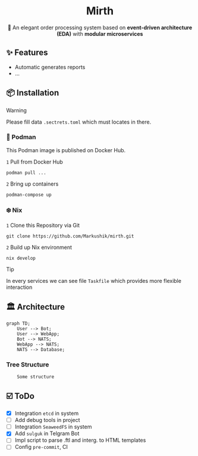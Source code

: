 <div align="center">

# Mirth
🌸 An elegant order processing system based on <strong>event-driven architecture (EDA)</strong> with <strong>modular microservices</strong>

</div>

## ✨ Features
- Automatic generates reports
- ...

## 📦 Installation
> [!WARNING]  
> Please fill data `.sectrets.toml` which must locates in there.

### 🦭 Podman
This Podman image is published on Docker Hub.

`1` Pull from Docker Hub
```
podman pull ...
```

`2` Bring up containers
```
podman-compose up
```

### ❄️ Nix

`1` Clone this Repository via Git
```shell
git clone https://github.com/Markushik/mirth.git
```

`2` Build up Nix environment
```shell
nix develop
```

> [!TIP]
> In every services we can see file `Taskfile` which provides more flexible interaction

## 🏛️ Architecture
```mermaid
graph TD;
    User --> Bot;
    User --> WebApp;
    Bot --> NATS;
    WebApp --> NATS;
    NATS --> Database;
```

### Tree Structure
```shell
    Some structure
```

## ☑️ ToDo
- [X] Integration `etcd` in system
- [ ] Add debug tools in project
- [ ] Integration `SeaweedFS` in system
- [X] Add `sulguk` in Telgram Bot
- [ ] Impl script to parse .ftl and interg. to HTML templates
- [ ] Config `pre-commit`, CI
